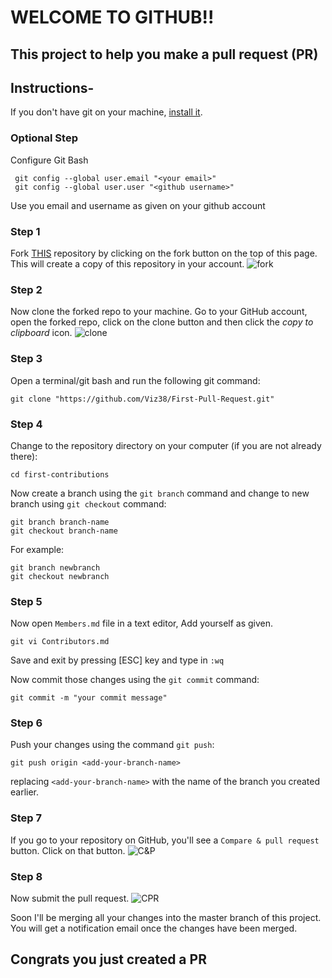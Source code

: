# WELCOME TO GITHUB!! 

## This project to help you make a pull request (PR)

## Instructions-

If you don't have git on your machine, [install it](https://git-scm.com/downloads).

### Optional Step

Configure Git Bash
```
 git config --global user.email "<your email>"
 git config --global user.user "<github username>"
```
Use you email and username as given on your github account

### Step 1

Fork <a href="https://github.com/Viz38/First-Pull-Request" target="_blank">THIS</a> repository by clicking on the fork button on the top of this page.
This will create a copy of this repository in your account.
![fork](https://raw.githubusercontent.com/Viz38/First-Pull-Request/master/Assets/Fork.bmp)

### Step 2


Now clone the forked repo to your machine. Go to your GitHub account, open the forked repo, click on the clone button and then click the *copy to clipboard* icon.
![clone](https://raw.githubusercontent.com/Viz38/First-Pull-Request/master/Assets/Clone.bmp)

### Step 3

Open a terminal/git bash and run the following git command:

```
git clone "https://github.com/Viz38/First-Pull-Request.git"
```

### Step 4

Change to the repository directory on your computer (if you are not already there):

```
cd first-contributions
```
Now create a branch using the `git branch` command and change to new branch using `git checkout` command:
```
git branch branch-name 
git checkout branch-name
```

For example:
```
git branch newbranch
git checkout newbranch
```

### Step 5

Now open `Members.md` file in a text editor, Add yourself as given.

```
git vi Contributors.md
```
Save and exit by pressing [ESC] key and type in `:wq`

Now commit those changes using the `git commit` command:
```
git commit -m "your commit message"
```

### Step 6

Push your changes using the command `git push`:
```
git push origin <add-your-branch-name>
```
replacing `<add-your-branch-name>` with the name of the branch you created earlier.

### Step 7

If you go to your repository on GitHub, you'll see a  `Compare & pull request` button. Click on that button.
![C&P](https://raw.githubusercontent.com/Viz38/First-Pull-Request/master/Assets/Pull.bmp)

### Step 8

Now submit the pull request.
![CPR](https://raw.githubusercontent.com/Viz38/First-Pull-Request/master/Assets/Create%20PR.bmp)

Soon I'll be merging all your changes into the master branch of this project. You will get a notification email once the changes have been merged.

## Congrats you just created a PR
